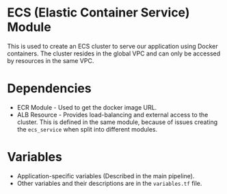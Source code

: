 # ECS (Elastic Container Service) Module
This is used to create an ECS cluster to serve our application using Docker containers. The cluster resides in the global VPC and can only be accessed by resources in the same VPC.

# Dependencies
- ECR Module - Used to get the docker image URL.
- ALB Resource - Provides load-balancing and external access to the cluster. This is defined in the same module, because of issues creating the `ecs_service` when split into different modules.

# Variables
- Application-specific variables (Described in the main pipeline).
- Other variables and their descriptions are in the `variables.tf` file.
